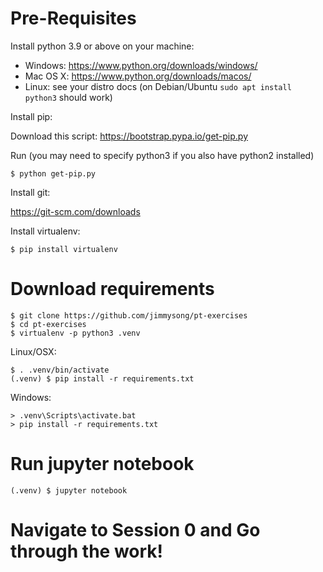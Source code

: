 # Pre-Requisites

Install python 3.9 or above on your machine:

 * Windows: https://www.python.org/downloads/windows/
 * Mac OS X: https://www.python.org/downloads/macos/
 * Linux: see your distro docs (on Debian/Ubuntu `sudo apt install python3` should work)

Install pip:

Download this script: https://bootstrap.pypa.io/get-pip.py

Run (you may need to specify python3 if you also have python2 installed)

    $ python get-pip.py

Install git:

https://git-scm.com/downloads

Install virtualenv:

    $ pip install virtualenv

# Download requirements

    $ git clone https://github.com/jimmysong/pt-exercises
    $ cd pt-exercises
    $ virtualenv -p python3 .venv

Linux/OSX:

    $ . .venv/bin/activate
    (.venv) $ pip install -r requirements.txt

Windows:

    > .venv\Scripts\activate.bat
    > pip install -r requirements.txt

# Run jupyter notebook

    (.venv) $ jupyter notebook

# Navigate to Session 0 and Go through the work!
